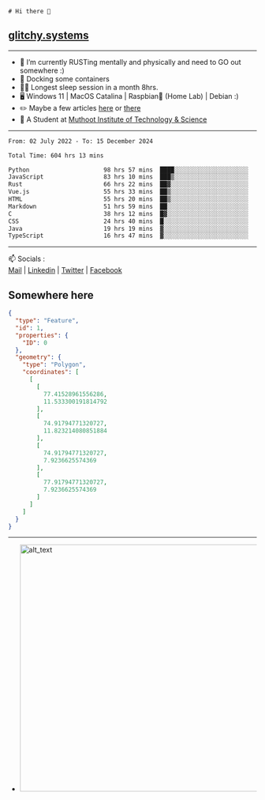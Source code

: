 ```
# Hi there 👋
```
## [glitchy.systems](https://glitchy.systems)
---

- 🌱 I’m currently RUSTing mentally and physically and need to GO out somewhere :)
- 🐋 Docking some containers
- 😶‍🌫️ Longest sleep session in a month 8hrs.
- 🖥️ Windows 11 | MacOS Catalina | Raspbian🥧 (Home Lab) | Debian :)
- ✏️ Maybe a few articles [here](https://medium.com/@advaithnarayanan8) or [there](https://medium.com/@advaithnarayanan8)
- 📑 A Student at [Muthoot Institute of Technology & Science](https://mgmits.ac.in/)



---

<!--START_SECTION:waka-->

```txt
From: 02 July 2022 - To: 15 December 2024

Total Time: 604 hrs 13 mins

Python                     98 hrs 57 mins  ████░░░░░░░░░░░░░░░░░░░░░   16.38 %
JavaScript                 83 hrs 10 mins  ███▒░░░░░░░░░░░░░░░░░░░░░   13.77 %
Rust                       66 hrs 22 mins  ██▓░░░░░░░░░░░░░░░░░░░░░░   10.98 %
Vue.js                     55 hrs 33 mins  ██▒░░░░░░░░░░░░░░░░░░░░░░   09.19 %
HTML                       55 hrs 20 mins  ██▒░░░░░░░░░░░░░░░░░░░░░░   09.16 %
Markdown                   51 hrs 59 mins  ██░░░░░░░░░░░░░░░░░░░░░░░   08.61 %
C                          38 hrs 12 mins  █▓░░░░░░░░░░░░░░░░░░░░░░░   06.32 %
CSS                        24 hrs 40 mins  █░░░░░░░░░░░░░░░░░░░░░░░░   04.08 %
Java                       19 hrs 19 mins  ▓░░░░░░░░░░░░░░░░░░░░░░░░   03.20 %
TypeScript                 16 hrs 47 mins  ▓░░░░░░░░░░░░░░░░░░░░░░░░   02.78 %
```

<!--END_SECTION:waka-->

---

📫 Socials :<br>
[Mail](mailto:advaith@glitchy.systems) | [Linkedin](https://www.linkedin.com/in/advaith-narayanan-a72152214/) | [Twitter](https://twitter.com/advaithnarayan) | [Facebook](https://screenmessage.com/qinq)

## Somewhere here

```geojson
{
  "type": "Feature",
  "id": 1,
  "properties": {
    "ID": 0
  },
  "geometry": {
    "type": "Polygon",
    "coordinates": [
      [
        [
          77.41528961556286,
          11.533300191814792
        ],
        [
          74.91794771320727,
          11.823214080851884
        ],
        [
          74.91794771320727,
          7.9236625574369
        ],
        [
          77.91794771320727,
          7.9236625574369
        ]
      ]
    ]
  }
}
```


--- 
- [<img alt="alt_text" width="500px" src="https://valid.x86.fr/cache/banner/xv24bv-6.png" />](https://valid.x86.fr/xv24bv)


